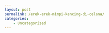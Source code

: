 ```yaml
---
layout: post
permalink: /erek-erek-mimpi-kencing-di-celana/
categories:
    - Uncategorized
---
```


